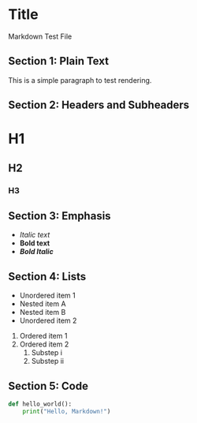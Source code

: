 # Title

Markdown Test File

## Section 1: Plain Text

This is a simple paragraph to test rendering.

## Section 2: Headers and Subheaders

# H1

## H2

### H3

## Section 3: Emphasis

- _Italic text_
- **Bold text**
- **_Bold Italic_**

## Section 4: Lists

- Unordered item 1
- Nested item A
- Nested item B
- Unordered item 2

1. Ordered item 1
2. Ordered item 2
   1. Substep i
   2. Substep ii

## Section 5: Code

```python
def hello_world():
    print("Hello, Markdown!")
```
